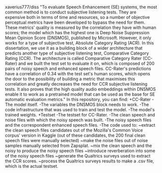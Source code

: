 xaverius777/diss
"To evaluate Speech Enhancement (SE) systems, the most common method is to conduct subjective listening tests. They are expensive both in terms of time and resources, so a number of objective perceptual metrics have been developed to bypass the need for them. These metrics' quality is measured by the correlation they have with human scores; the model which has the highest one is Deep Noise Suppression Mean Opinion Score (DNSMOS), published by Microsoft. However, it only works for a type of subjective test, Absolute Category Rating (ACR). In this dissertation, we use it as a building block of a wider architecture that predicts another type of subjective listening test, Comparative Category Rating (CCR). The architecture is called Comparative Category Rater (CC-Rater) and we built the test set to evaluate it on, which is composed of 200 pairs of noisy speech and enhanced speech files. CC-Rater's predictions have a correlation of 0.34 with the test set's human scores, which opens the door to the possibility of building a metric that maximises this correlation and greatly decreases the need for CCR subjective listening tests. It also proves that the high quality audio embeddings within DNSMOS enable it to work as a pretrained model that can be used as the base for SE automatic evaluation metrics."
In this repository, you can find:
+CC-Rater
-The model itself.
-The variables the DNSMOS block needs to work.
-The code infrastructure that was used to train and test the model.
-The model's trained weights.
+Testset
-The testset for CC-Rater.
-The clean speech and noise files with which the noisy speech was built.
-The noisy speech files and the correspondent enhanced speech files.
-The code used to:
~extract the clean speech files candidates out of the Mozilla's Common Voice corpus' version in Kaggle (out of these candidates, the 200 final clean speech files were manually selected)
~make the noise files out of noise samples manually selected from Zapsplat.
~mix the clean speech and the noisy to produce the noisy speech files
~introduce reverberation into some of the noisy speech files
~generate the Qualtrics surveys used to extract the CCR scores.
~process the Qualtrics surveys results to make a .csv file, which is the actual testset.



